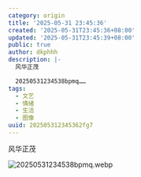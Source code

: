```yaml
---
category: origin
title: '2025-05-31 23:45:36'
created: '2025-05-31T23:45:36+08:00'
updated: '2025-05-31T23:45:39+08:00'
public: true
author: dkphhh
description: |-
  风华正茂

  20250531234538bpmq……
tags:
  - 文艺
  - 情绪
  - 生活
  - 图像
uuid: 202505312345362fg7
---
```


风华正茂

![20250531234538bpmq.webp](https://img.dkphhh.me/20250531234538bpmq.webp)
